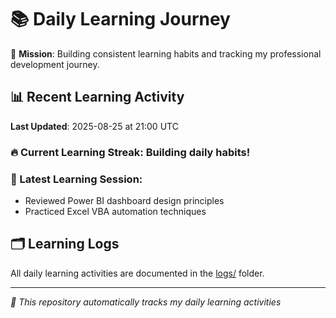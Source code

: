 # 📚 Daily Learning Journey

🎯 **Mission**: Building consistent learning habits and tracking my professional development journey.

## 📊 Recent Learning Activity

**Last Updated**: 2025-08-25 at 21:00 UTC

### 🔥 Current Learning Streak: Building daily habits!

### 📝 Latest Learning Session:
- Reviewed Power BI dashboard design principles
- Practiced Excel VBA automation techniques

## 🗂️ Learning Logs

All daily learning activities are documented in the [logs/](./logs/) folder.

---
*🤖 This repository automatically tracks my daily learning activities*
